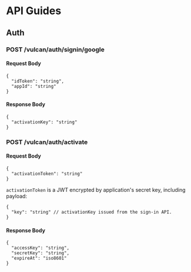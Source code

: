# API Guides

## Auth

### POST /vulcan/auth/signin/google
#### Request Body
```json5
{
  "idToken": "string",
  "appId": "string"
}
```

#### Response Body
```json5
{
  "activationKey": "string"
}
```

### POST /vulcan/auth/activate
#### Request Body
```json5
{
  "activationToken": "string"
}
```

`activationToken` is a JWT encrypted by application's secret key, including payload:

```json5
{
  "key": "string" // activationKey issued from the sign-in API.
}
```

#### Response Body
```json5
{
  "accessKey": "string",
  "secretKey": "string",
  "expireAt": "iso8601"
}
```